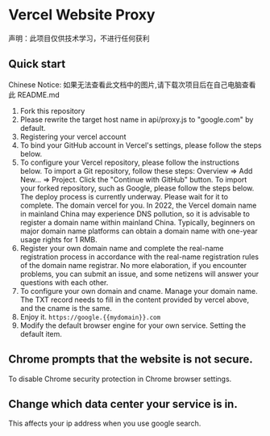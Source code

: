 # Vercel Website Proxy
声明：此项目仅供技术学习，不进行任何获利
## Quick start
Chinese Notice: 如果无法查看此文档中的图片,请下载次项目后在自己电脑查看此 README.md
1. Fork this repository
2. Please rewrite the target host name in api/proxy.js to "google.com" by default.
3. Registering your vercel account  
4. To bind your GitHub account in Vercel's settings, please follow the steps below.
5. To configure your Vercel repository, please follow the instructions below.
To import a Git repository, follow these steps: Overview => Add New... => Project.
Click the "Continue with GitHub" button.
To import your forked repository, such as Google, please follow the steps below.
The deploy process is currently underway. Please wait for it to complete.
The domain vercel for you.
In 2022, the Vercel domain name in mainland China may experience DNS pollution, so it is advisable to register a domain name within mainland China. Typically, beginners on major domain name platforms can obtain a domain name with one-year usage rights for 1 RMB.
6. Register your own domain name and complete the real-name registration process in accordance with the real-name registration rules of the domain name registrar.
No more elaboration, if you encounter problems, you can submit an issue, and some netizens will answer your questions with each other.
7. To configure your own domain and cname.
Manage your domain name.
The TXT record needs to fill in the content provided by vercel above, and the cname is the same.
8. Enjoy it.
`https://google.{{mydomain}}.com`
9. Modify the default browser engine for your own service.
Setting the default item.
## Chrome prompts that the website is not secure.
To disable Chrome security protection in Chrome browser settings.
## Change which data center your service is in.
This affects your ip address when you use google search.
